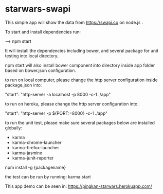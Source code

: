 # starwars-swapi

This simple app will show the data from https://swapi.co on node.js .

To start and install dependencies run:

--> npm start

It will install the dependencies including bower, and several package for unit testing into local directory.

npm start will also install bower component into directory inside app folder based on bower.json configuration.

to run on local computer, please change the http server configuration inside package.json into:

"start": "http-server -a localhost -p 8000 -c-1 ./app"

to run on heroku, please change the http server configuration into:

"start": "http-server -p ${PORT:=8000} -c-1 ./app"

to run the unit test, please make sure several packages below are installed globally:
- karma 
- karma-chrome-launcher
- karma-firefox-launcher
- karma-jasmine
- karma-junit-reporter

npm install -g {packagename}

the test can be run by running:
karma start

This app demo can be seen in: 
https://pingkan-starwars.herokuapp.com/